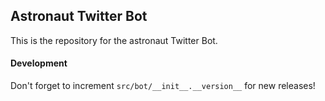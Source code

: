 Astronaut Twitter Bot
---------------------

This is the repository for the astronaut Twitter Bot.


#### Development

Don't forget to increment `src/bot/__init__.__version__` for new releases!
